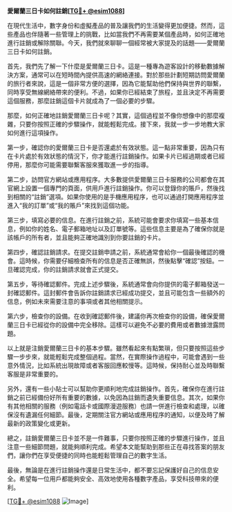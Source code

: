 **愛爾蘭三日卡如何註銷[[TG💪+ @esim1088](https://t.me/s/esim1088)]**

在現代生活中，數字身份和虛擬產品的普及讓我們的生活變得更加便捷。然而，這些產品也伴隨著一些管理上的挑戰，比如當我們不再需要某個產品時，如何正確地進行註銷或解除關聯。今天，我們就來聊聊一個經常被大家提及的話題——愛爾蘭三日卡如何註銷。

首先，我們先了解一下什麼是愛爾蘭三日卡。這是一種專為遊客設計的移動數據解決方案，通常可以在短時間內提供高速的網絡連接。對於那些計劃短期訪問愛爾蘭的旅行者來說，這是一個非常方便的選擇，因為它能幫助他們保持與世界的聯繫，同時享受無線網絡帶來的便利。不過，如果你已經結束了旅程，並且決定不再需要這個服務，那麼註銷這個卡片就成為了一個必要的步驟。

那麼，如何正確地註銷愛爾蘭三日卡呢？其實，這個過程並不像你想像中的那麼複雜，只要你按照正確的步驟操作，就能輕鬆完成。接下來，我就一步一步地教大家如何進行這項操作。

第一步，確認你的愛爾蘭三日卡是否還處於有效狀態。這一點非常重要，因為只有在卡片處於有效狀態的情況下，你才能進行註銷操作。如果卡片已經過期或者已經停用，那麼你可能需要聯繫客服來獲取進一步的指導。

第二步，訪問官方網站或應用程序。大多數提供愛爾蘭三日卡服務的公司都會在其官網上設置一個專門的頁面，供用戶進行註銷操作。你可以登錄你的賬戶，然後找到相關的“註銷”選項。如果你使用的是手機應用程序，也可以通過打開應用程序並進入“我的訂單”或“我的賬戶”來找到這個功能。

第三步，填寫必要的信息。在進行註銷之前，系統可能會要求你填寫一些基本信息，例如你的姓名、電子郵箱地址以及訂單號等。這些信息主要是為了確保你就是該帳戶的所有者，並且能夠正確地識別到你要註銷的卡片。

第四步，確認註銷請求。在提交註銷申請之前，系統通常會給你一個最後確認的機會。這時候，你需要仔細檢查所有的信息是否正確無誤，然後點擊“確認”按鈕。一旦確認完成，你的註銷請求就會正式提交。

第五步，等待確認郵件。完成上述步驟後，系統通常會向你提供的電子郵箱發送一封確認郵件。這封郵件會告訴你註銷請求已經成功提交，並且可能包含一些額外的信息，例如未來需要注意的事項或者其他相關提示。

第六步，檢查你的設備。在收到確認郵件後，建議你再次檢查你的設備，確保愛爾蘭三日卡已經從你的設備中完全移除。這樣可以避免不必要的費用或者數據泄露問題。

以上就是注銷愛爾蘭三日卡的基本步驟。雖然看起來有點繁瑣，但只要按照這些步驟一步步來，就能輕鬆完成整個過程。當然，在實際操作過程中，可能會遇到一些意外情況，比如系統出現故障或者客服回應較慢等。這時候，保持耐心並及時聯繫客服是非常重要的。

另外，還有一些小貼士可以幫助你更順利地完成註銷操作。首先，確保你在進行註銷之前已經備份好所有重要的數據，以免因為註銷而遺失重要信息。其次，如果你有其他相關的服務（例如電話卡或國際漫遊服務）也請一併進行檢查和處理，以確保沒有遺漏任何細節。最後，定期關注官方網站或應用程序的通知，以便及時了解最新的政策變化或更新。

總之，註銷愛爾蘭三日卡並不是一件難事，只要你按照正確的步驟進行操作，並且注意一些細節問題，就能夠順利完成。希望本文能幫助到那些正在尋找答案的朋友們，讓你們在享受便捷的同時也能輕鬆管理自己的數字生活。

最後，無論是在進行註銷操作還是日常生活中，都不要忘記保護好自己的信息安全。希望每一位用戶都能夠安全、高效地使用各種數字產品，享受科技帶來的便利。

[[TG💪+ @esim1088](https://t.me/s/esim1088) ![Image](https://i.postimg.cc/4NQfJmqS/Snipaste-2025-05-13-00-14-12.png)]